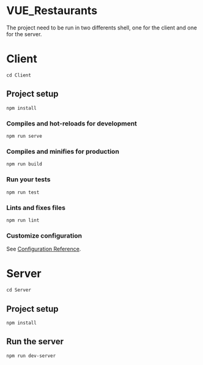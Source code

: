 # VUE_Restaurants
The project need to be run in two differents shell, one for the client and one for the server.

# Client
```
cd Client
```

## Project setup
```
npm install
```

### Compiles and hot-reloads for development
```
npm run serve
```

### Compiles and minifies for production
```
npm run build
```

### Run your tests
```
npm run test
```

### Lints and fixes files
```
npm run lint
```

### Customize configuration
See [Configuration Reference](https://cli.vuejs.org/config/).


# Server
```
cd Server
```

## Project setup
```
npm install
```

## Run the server
```
npm run dev-server
```
